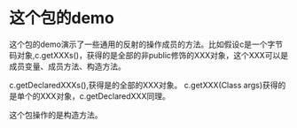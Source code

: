 # 这个包的demo
这个包的demo演示了一些通用的反射的操作成员的方法。比如假设c是一个字节码对象,c.getXXXs()，获得的是全部的非public修饰的XXX对象，这个XXX可以是成员变量、成员方法、构造方法。

c.getDeclaredXXXs(),获得是的全部的XXX对象。
c.getXXX(Class args)获得的是单个的XXX对象，c.getDeclaredXXX同理。

这个包操作的是构造方法。